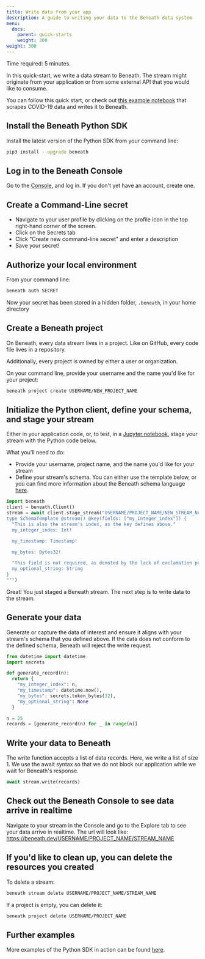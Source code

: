 ```yaml
---
title: Write data from your app
description: A guide to writing your data to the Beneath data system
menu:
  docs:
    parent: quick-starts
    weight: 300
weight: 300
---
```


Time required: 5 minutes.

In this quick-start, we write a data stream to Beneath. The stream might originate from your application or from some external API that you would like to consume.

You can follow this quick start, or check out [this example notebook](https://gitlab.com/beneath-hq/beneath/-/blob/master/clients/python/examples/notebooks/covid19.ipynb) that scrapes COVID-19 data and writes it to Beneath.

## Install the Beneath Python SDK

Install the latest version of the Python SDK from your command line:
```bash
pip3 install --upgrade beneath
```

## Log in to the Beneath Console
Go to the [Console](https://beneath.dev/?noredirect=1), and log in. If you don't yet have an account, create one.

## Create a Command-Line secret

- Navigate to your user profile by clicking on the profile icon in the top right-hand corner of the screen.
- Click on the Secrets tab
- Click "Create new command-line secret" and enter a description
- Save your secret!

## Authorize your local environment
From your command line:
```bash
beneath auth SECRET
``` 
Now your secret has been stored in a hidden folder, `.beneath`, in your home directory

## Create a Beneath project
On Beneath, every data stream lives in a project. Like on GitHub, every code file lives in a repository.

Additionally, every project is owned by either a user or organization.

On your command line, provide your username and the name you'd like for your project:
```bash
beneath project create USERNAME/NEW_PROJECT_NAME
```

## Initialize the Python client, define your schema, and stage your stream
Either in your application code, or, to test, in a [Jupyter notebook](https://jupyter.org/), stage your stream with the Python code below.

What you'll need to do:
- Provide your username, project name, and the name you'd like for your stream
- Define your stream's schema. You can either use the template below, or you can find more information about the Beneath schema language [here](/docs/reading-writing-data/creating-streams).

```python
import beneath
client = beneath.Client()
stream = await client.stage_stream("USERNAME/PROJECT_NAME/NEW_STREAM_NAME", """
type SchemaTemplate @stream() @key(fields: ["my_integer_index"]) {
  "This is also the stream's index, as the key defines above."
  my_integer_index: Int!

  my_timestamp: Timestamp!

  my_bytes: Bytes32!

  "This field is not required, as denoted by the lack of exclamation point."
  my_optional_string: String
} 
""")
```

Great! You just staged a Beneath stream. The next step is to write data to the stream.

## Generate your data
Generate or capture the data of interest and ensure it aligns with your stream's schema that you defined above. If the data does not conform to the defined schema, Beneath will reject the write request.

```python
from datetime import datetime
import secrets

def generate_record(n):
  return {
    "my_integer_index": n,
    "my_timestamp": datetime.now(),
    "my_bytes": secrets.token_bytes(32),
    "my_optional_string": None
  }

n = 25
records = [generate_record(n) for _ in range(n)]
```

## Write your data to Beneath
The write function accepts a list of data records. Here, we write a list of size 1. We use the await syntax so that we do not block our application while we wait for Beneath's response.

```python
await stream.write(records)
```

## Check out the Beneath Console to see data arrive in realtime 
Navigate to your stream in the Console and go to the Explore tab to see your data arrive in realtime. The url will look like: https://beneath.dev/USERNAME/PROJECT_NAME/STREAM_NAME

## If you'd like to clean up, you can delete the resources you created
To delete a stream:
```bash
beneath stream delete USERNAME/PROJECT_NAME/STREAM_NAME
```

If a project is empty, you can delete it:
```bash
beneath project delete USERNAME/PROJECT_NAME
```

## Further examples
More examples of the Python SDK in action can be found [here](https://gitlab.com/beneath-hq/beneath/-/tree/master/clients/python/examples).
